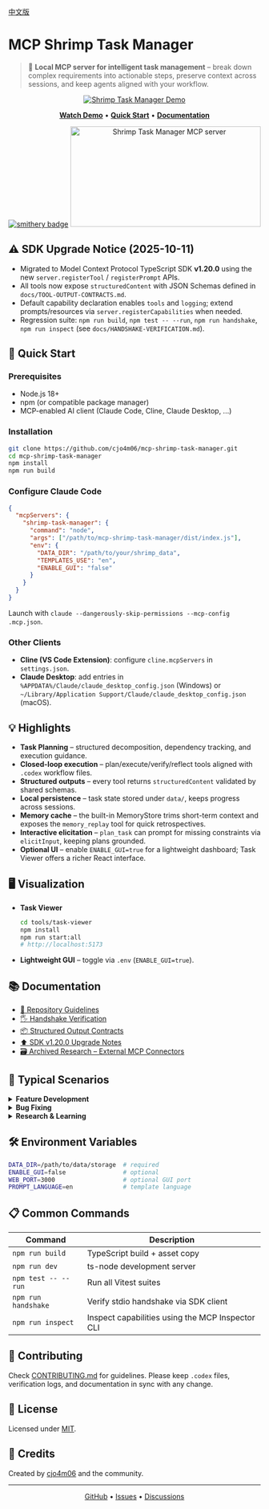 [中文版](README.md)

# MCP Shrimp Task Manager

> 🦐 **Local MCP server for intelligent task management** – break down complex requirements into actionable steps, preserve context across sessions, and keep agents aligned with your workflow.

<div align="center">
  
[![Shrimp Task Manager Demo](docs/yt.png)](https://www.youtube.com/watch?v=Arzu0lV09so)

**[Watch Demo](https://www.youtube.com/watch?v=Arzu0lV09so)** • **[Quick Start](#-quick-start)** • **[Documentation](#-documentation)**

[![smithery badge](https://smithery.ai/badge/@cjo4m06/mcp-shrimp-task-manager)](https://smithery.ai/server/@cjo4m06/mcp-shrimp-task-manager)
<a href="https://glama.ai/mcp/servers/@cjo4m06/mcp-shrimp-task-manager"><img width="380" height="200" src="https://glama.ai/mcp/servers/@cjo4m06/mcp-shrimp-task-manager/badge" alt="Shrimp Task Manager MCP server" /></a>

</div>

## ⚠️ SDK Upgrade Notice (2025-10-11)
- Migrated to Model Context Protocol TypeScript SDK **v1.20.0** using the new `server.registerTool` / `registerPrompt` APIs.
- All tools now expose `structuredContent` with JSON Schemas defined in `docs/TOOL-OUTPUT-CONTRACTS.md`.
- Default capability declaration enables `tools` and `logging`; extend prompts/resources via `server.registerCapabilities` when needed.
- Regression suite: `npm run build`, `npm test -- --run`, `npm run handshake`, `npm run inspect` (see `docs/HANDSHAKE-VERIFICATION.md`).

## 🚀 Quick Start

### Prerequisites
- Node.js 18+
- npm (or compatible package manager)
- MCP-enabled AI client (Claude Code, Cline, Claude Desktop, ...)

### Installation
```bash
git clone https://github.com/cjo4m06/mcp-shrimp-task-manager.git
cd mcp-shrimp-task-manager
npm install
npm run build
```

### Configure Claude Code
```json
{
  "mcpServers": {
    "shrimp-task-manager": {
      "command": "node",
      "args": ["/path/to/mcp-shrimp-task-manager/dist/index.js"],
      "env": {
        "DATA_DIR": "/path/to/your/shrimp_data",
        "TEMPLATES_USE": "en",
        "ENABLE_GUI": "false"
      }
    }
  }
}
```
Launch with `claude --dangerously-skip-permissions --mcp-config .mcp.json`.

### Other Clients
- **Cline (VS Code Extension)**: configure `cline.mcpServers` in `settings.json`.
- **Claude Desktop**: add entries in `%APPDATA%/Claude/claude_desktop_config.json` (Windows) or `~/Library/Application Support/Claude/claude_desktop_config.json` (macOS).

## 💡 Highlights
- **Task Planning** – structured decomposition, dependency tracking, and execution guidance.
- **Closed-loop execution** – plan/execute/verify/reflect tools aligned with `.codex` workflow files.
- **Structured outputs** – every tool returns `structuredContent` validated by shared schemas.
- **Local persistence** – task state stored under `data/`, keeps progress across sessions.
- **Memory cache** – the built-in MemoryStore trims short-term context and exposes the `memory_replay` tool for quick retrospectives.
- **Interactive elicitation** – `plan_task` can prompt for missing constraints via `elicitInput`, keeping plans grounded.
- **Optional UI** – enable `ENABLE_GUI=true` for a lightweight dashboard; Task Viewer offers a richer React interface.

## 🖥️ Visualization
- **Task Viewer**
  ```bash
  cd tools/task-viewer
  npm install
  npm run start:all
  # http://localhost:5173
  ```
- **Lightweight GUI** – toggle via `.env` (`ENABLE_GUI=true`).

## 📚 Documentation
- [📝 Repository Guidelines](AGENTS.md)
- [🖐️ Handshake Verification](docs/HANDSHAKE-VERIFICATION.md)
- [📦 Structured Output Contracts](docs/TOOL-OUTPUT-CONTRACTS.md)
- [⬆️ SDK v1.20.0 Upgrade Notes](docs/UPGRADE-SDK-1.20.0.md)
- [🗃️ Archived Research – External MCP Connectors](docs/archive/OFFICIAL-CONNECTOR-EVALUATION.md)

## 🎯 Typical Scenarios
<details>
<summary><b>Feature Development</b></summary>

```
Plan: "plan task: add user authentication with JWT"
Execute: "execute task"
```
</details>

<details>
<summary><b>Bug Fixing</b></summary>

```
Plan: "plan task: fix memory leak"
Continuous: "continuous mode"
```
</details>

<details>
<summary><b>Research & Learning</b></summary>

```
Research: "research: compare React vs Vue"
Plan: "plan task: migrate component"
```
</details>

## 🛠️ Environment Variables
```bash
DATA_DIR=/path/to/data/storage  # required
ENABLE_GUI=false                # optional
WEB_PORT=3000                   # optional GUI port
PROMPT_LANGUAGE=en              # template language
```

## 📋 Common Commands
| Command | Description |
|---------|-------------|
| `npm run build` | TypeScript build + asset copy |
| `npm run dev` | ts-node development server |
| `npm test -- --run` | Run all Vitest suites |
| `npm run handshake` | Verify stdio handshake via SDK client |
| `npm run inspect` | Inspect capabilities using the MCP Inspector CLI |

## 🤝 Contributing

Check [CONTRIBUTING.md](CONTRIBUTING.md) for guidelines. Please keep `.codex` files, verification logs, and documentation in sync with any change.

## 📄 License
Licensed under [MIT](LICENSE).

## 🌟 Credits
Created by [cjo4m06](https://github.com/cjo4m06) and the community.

---

<p align="center">
  <a href="https://github.com/cjo4m06/mcp-shrimp-task-manager">GitHub</a> •
  <a href="https://github.com/cjo4m06/mcp-shrimp-task-manager/issues">Issues</a> •
  <a href="https://github.com/cjo4m06/mcp-shrimp-task-manager/discussions">Discussions</a>
</p>
